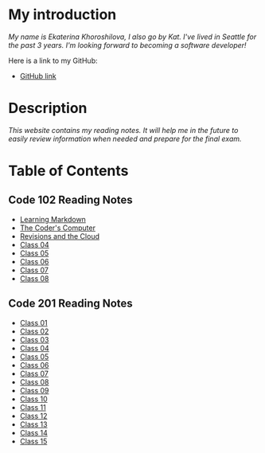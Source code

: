 # My introduction 

*My name is Ekaterina Khoroshilova, I also go by Kat. I've lived in Seattle for the past 3 years. I'm looking forward to becoming a software developer!*

Here is a link to my GitHub:

* [GitHub link](https://github.com/KatyaKho)

# Description

*This website contains my reading notes. It will help me in the future to easily review information when needed and prepare for the final exam.*

# Table of Contents

## Code 102 Reading Notes
- [Learning Markdown](102/read-01.md)
- [The Coder's Computer](102/read-02.md)
- [Revisions and the Cloud](102/class-03.md)
- [Class 04](102/class-04.md)
- [Class 05](102/class-05.md)
- [Class 06](102/class-06.md)
- [Class 07](102/class-07.md)
- [Class 08](102/class-08.md)

## Code 201 Reading Notes
- [Class 01](201/class-01.md)
- [Class 02](201/class-02.md)
- [Class 03](201/class-03.md)
- [Class 04](201/class-04.md)
- [Class 05](201/class-05.md)
- [Class 06](201/class-06.md)
- [Class 07](201/class-07.md)
- [Class 08](201/class-08.md)
- [Class 09](201/class-09.md)
- [Class 10](201/class-10.md)
- [Class 11](201/class-11.md)
- [Class 12](201/class-12.md)
- [Class 13](201/class-13.md)
- [Class 14](201/class-14.md)
- [Class 15](201/class-15.md)
